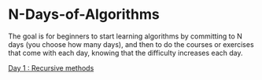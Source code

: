 # N-Days-of-Algorithms
The goal is for beginners to start learning algorithms by committing to N days (you choose how many days), and then to do the courses or exercises that come with each day, knowing that the difficulty increases each day.


[Day 1 : Recursive methods](https://github.com/thejason1/N-Days-of-Algorithms/Day1/README.md)